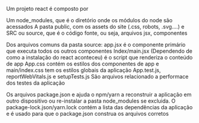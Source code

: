 Um projeto react é composto por 

Um node_modules, que é o diretório onde os módulos do node são acessados
A pasta public, com os assets do site (.css, robots, .svg....)
e SRC ou source, que é o código fonte, ou seja, arquivos jsx, componentes

Dos arquivos comuns da pasta source:
app.jsx é o componente primário que executa todos os outros componentes
Index/main.jsx (Dependendo de como a instalação do react aconteceu) é o script que renderiza o conteúdo de app
App.css contém os estilos dos componentes de app e main/index.css tem os estilos globais da aplicação
App.test.js, reportWebVitals.js e setupTests.js São arquivos relacionado a performace dos testes da aplicação

Os arquivos package.json e ajuda o npm/yarn a reconstruir a aplicação em outro dispositivo ou re-instalar a pasta node_modules se excluida.
O package-lock.json/yarn.lock contém a lista das dependências da aplicação e é usado para que o package.json construa os arquivos corretos